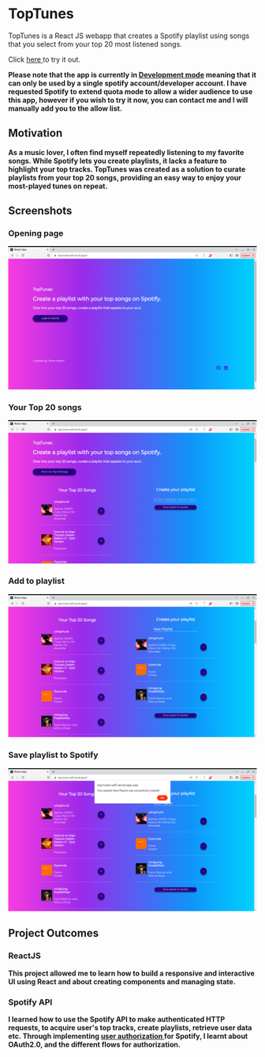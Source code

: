 # TopTunes 


TopTunes is a React JS webapp that creates a Spotify playlist using songs that you select from your top 20 most listened songs.

Click <a href = "https://top-tunes-self.vercel.app/#">here </a> to try it out.

<b>Please note that the app is currently in <a href = "https://developer.spotify.com/documentation/web-api/concepts/quota-modes"> Development mode</a> meaning that it can only be used by a single spotify account/developer account. I have requested Spotify to extend quota mode to allow a wider audience to use this app, however if you wish to try it now, you can contact me and I will manually add you to the allow list. 
## Motivation

As a music lover, I often find myself repeatedly listening to my favorite songs. While Spotify lets you create playlists, it lacks a feature to highlight your top tracks. TopTunes was created as a solution to curate playlists from your top 20 songs, providing an easy way to enjoy your most-played tunes on repeat.

## Screenshots
### Opening page
![Alt text](images/login.png)

### Your Top 20 songs
![Alt text](images/main.png)

### Add to playlist
![Alt text](images/playlists.png)

### Save playlist to Spotify
![Alt text](images/topsongs.png)

## Project Outcomes
### ReactJS
This project allowed me to learn how to build a responsive and interactive UI using React and about creating components and managing state. 
### Spotify API
I learned how to use the Spotify API to make authenticated HTTP requests, to acquire user's top tracks, create playlists, retrieve user data etc. Through implementing <a href="https://developer.spotify.com/documentation/web-api/concepts/authorization">user authorization </a>for Spotify, I learnt about OAuth2.0, and the different flows for authorization. 